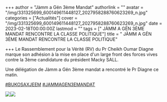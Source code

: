 +++
author = "Jàmm a Gën 3ème Mandat"
authorlink = ""
avatar = "/img/331325699_600149611448127_2027958288760623269_n.jpg"
categories = ["Actualités"]
cover = "/img/331325699_600149611448127_2027958288760623269_n.jpg"
date = 2023-02-18T00:00:00Z
lastmod = ""
tags = [" JÀMM A GËN 3ÈME MANDAT RENCONTRE LA CLASSE POLITIQUE"]
title = " JÀMM A GËN 3ÈME MANDAT RENCONTRE LA CLASSE POLITIQUE"

+++
Le Rassemblement pour la Vérité (RV) du Pr Cheikh Oumar Diagne marque son adhésion à la mise en place d'un large front des forces vives contre la 3ème candidature du président Macky SALL.

Une délégation de Jàmm a Gën 3ème mandat a rencontré le Pr Diagne ce matin.

[#BUKOSAXJEEM](https://www.facebook.com/hashtag/bukosaxjeem?__eep__=6&__cft__\[0\]=AZUHmfNroN2pCLycCDPKHe-6AeDh0czyb0QEfN0iBxnayqukZYHlMY2IydqSkK-lsM5frY_Kh4py5VUWMA8BvYQ-IP4LB3A8pkgp1fMdFIQW9opLNMYXVtFj2gKv75UJ9jYiuHG0e7YKFtsAAINP-mw0Q1_pY47wrsuL8XloOSgHl_nqX-m-KFhV92i_P0DlZPk&__tn__=*NK-R) [#JAMMAGEN3EMANDAT](https://www.facebook.com/hashtag/jammagen3emandat?__eep__=6&__cft__\[0\]=AZUHmfNroN2pCLycCDPKHe-6AeDh0czyb0QEfN0iBxnayqukZYHlMY2IydqSkK-lsM5frY_Kh4py5VUWMA8BvYQ-IP4LB3A8pkgp1fMdFIQW9opLNMYXVtFj2gKv75UJ9jYiuHG0e7YKFtsAAINP-mw0Q1_pY47wrsuL8XloOSgHl_nqX-m-KFhV92i_P0DlZPk&__tn__=*NK-R)

![](/img/331303821_1690726184679986_866875815537996631_n.jpg)![](/img/331940295_501018232235598_5422439351912459012_n.jpg)